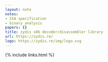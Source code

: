 ```yaml
---
layout: note
notes:
- ISA specification
- binary analysis
papers: {}
title: zydis x86 decoder/disassembler library
url: https://zydis.re/
logo: https://zydis.re/img/logo.svg
---
```

{% include links.html %}
